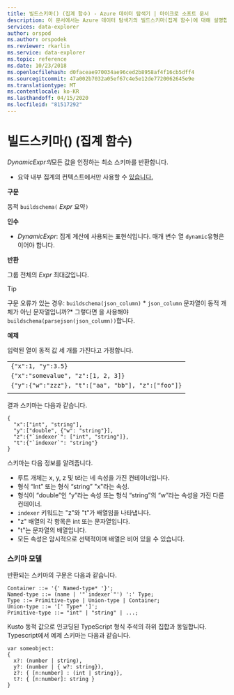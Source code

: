 ```yaml
---
title: 빌드스키마() (집계 함수) - Azure 데이터 탐색기 | 마이크로 소프트 문서
description: 이 문서에서는 Azure 데이터 탐색기의 빌드스키마(집계 함수)에 대해 설명합니다.
services: data-explorer
author: orspod
ms.author: orspodek
ms.reviewer: rkarlin
ms.service: data-explorer
ms.topic: reference
ms.date: 10/23/2018
ms.openlocfilehash: d0faceae970034ae96ced2b8958af4f16cb5dff4
ms.sourcegitcommit: 47a002b7032a05ef67c4e5e12de7720062645e9e
ms.translationtype: MT
ms.contentlocale: ko-KR
ms.lasthandoff: 04/15/2020
ms.locfileid: "81517292"
---
```

# <a name="buildschema-aggregation-function"></a>빌드스키마() (집계 함수)

*DynamicExpr의*모든 값을 인정하는 최소 스키마를 반환합니다.

* 요약 내부 집계의 컨텍스트에서만 사용할 수 [있습니다.](summarizeoperator.md)

**구문**

동적 `buildschema(` *Expr* 요약`)`

**인수**

* *DynamicExpr*: 집계 계산에 사용되는 표현식입니다. 매개 변수 열 `dynamic`유형은 이어야 합니다. 

**반환**

그룹 전체의 *Expr* 최대값입니다.

> [!TIP] 
> 구문 오류가 있는 경우: `buildschema(json_column)` * `json_column` 문자열이 동적 개체가 아닌 문자열입니까?* 그렇다면 을 사용해야 `buildschema(parsejson(json_column))`합니다.

**예제**

입력된 열이 동적 값 세 개를 가진다고 가정합니다.

||
|---|
|`{"x":1, "y":3.5}`|
|`{"x":"somevalue", "z":[1, 2, 3]}`|
|`{"y":{"w":"zzz"}, "t":["aa", "bb"], "z":["foo"]}`|
||

결과 스키마는 다음과 같습니다.

    { 
      "x":["int", "string"], 
      "y":["double", {"w": "string"}], 
      "z":{"`indexer`": ["int", "string"]}, 
      "t":{"`indexer`": "string"} 
    }

스키마는 다음 정보를 알려줍니다.

* 루트 개체는 x, y, z 및 t라는 네 속성을 가진 컨테이너입니다.
* 형식 “Int” 또는 형식 “string” "x"라는 속성.
* 형식이 “double”인 “y”라는 속성 또는 형식 “string”의 “w”라는 속성을 가진 다른 컨테이너.
* ``indexer`` 키워드는 "z"와 "t"가 배열임을 나타냅니다.
* "z" 배열의 각 항목은 int 또는 문자열입니다.
* "t"는 문자열의 배열입니다.
* 모든 속성은 암시적으로 선택적이며 배열은 비어 있을 수 있습니다.

### <a name="schema-model"></a>스키마 모델

반환되는 스키마의 구문은 다음과 같습니다.

    Container ::= '{' Named-type* '}';
    Named-type ::= (name | '"`indexer`"') ':' Type;
    Type ::= Primitive-type | Union-type | Container;
    Union-type ::= '[' Type* ']';
    Primitive-type ::= "int" | "string" | ...;

Kusto 동적 값으로 인코딩된 TypeScript 형식 주석의 하위 집합과 동일합니다. Typescript에서 예제 스키마는 다음과 같습니다.

    var someobject: 
    { 
      x?: (number | string), 
      y?: (number | { w?: string}), 
      z?: { [n:number] : (int | string)},
      t?: { [n:number]: string } 
    }